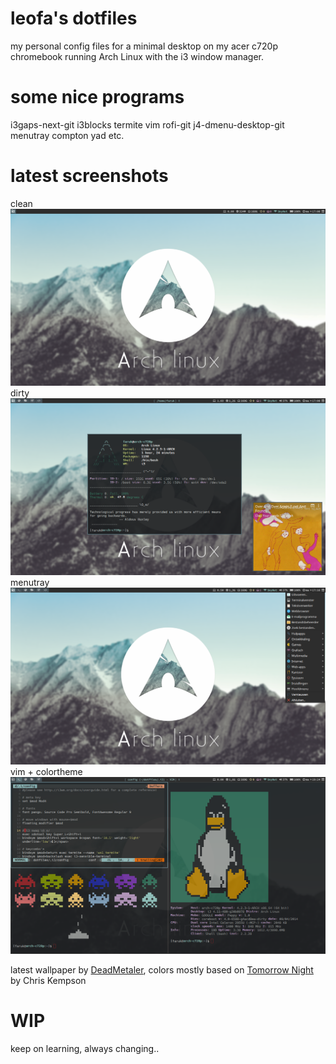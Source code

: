 # leofa's dotfiles
my personal config files for a minimal desktop on my acer c720p chromebook running Arch Linux with the i3 window manager.

# some nice programs
i3gaps-next-git
i3blocks
termite
vim
rofi-git
j4-dmenu-desktop-git
menutray
compton
yad
etc.

# latest screenshots
clean
![ScreenShot](.scrot/clean.png)
dirty
![ScreenShot](.scrot/dirty.png) 
menutray
![ScreenShot](.scrot/menutray.png)
vim + colortheme
![ScreenShot](.scrot/vim+colortheme.png) 

latest wallpaper by <a href="http://deadmetaler.deviantart.com/art/ArchOS-559048877">DeadMetaler</a>, colors mostly based on <a href="https://github.com/chriskempson/tomorrow-theme">Tomorrow Night</a> by Chris Kempson

# WIP
keep on learning, always changing..
